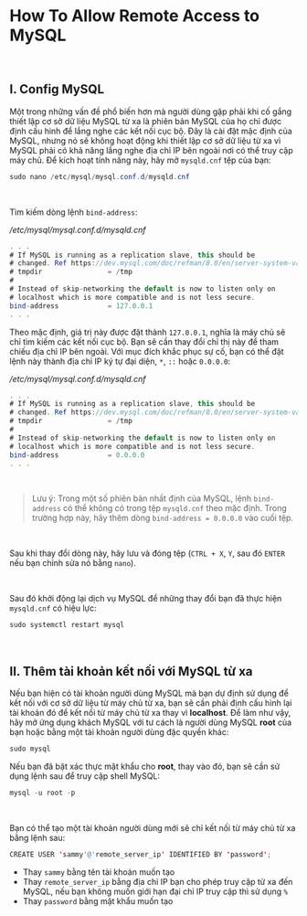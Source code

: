 # How To Allow Remote Access to MySQL

<br />

## I. Config MySQL

Một trong những vấn đề phổ biến hơn mà người dùng gặp phải khi cố gắng thiết lập cơ sở dữ liệu MySQL từ xa là phiên bản MySQL của họ chỉ được định cấu hình để lắng nghe các kết nối cục bộ. Đây là cài đặt mặc định của MySQL, nhưng nó sẽ không hoạt động khi thiết lập cơ sở dữ liệu từ xa vì MySQL phải có khả năng lắng nghe địa chỉ IP bên ngoài nơi có thể truy cập máy chủ. Để kích hoạt tính năng này, hãy mở `mysqld.cnf` tệp của bạn:

```java
sudo nano /etc/mysql/mysql.conf.d/mysqld.cnf
```

<br />

Tìm kiếm dòng lệnh `bind-address`:

*/etc/mysql/mysql.conf.d/mysqld.cnf*
```java
. . .
# If MySQL is running as a replication slave, this should be
# changed. Ref https://dev.mysql.com/doc/refman/8.0/en/server-system-variables.html#sysvar_tmpdir
# tmpdir                = /tmp
#
# Instead of skip-networking the default is now to listen only on
# localhost which is more compatible and is not less secure.
bind-address            = 127.0.0.1
. . .
```

Theo mặc định, giá trị này được đặt thành `127.0.0.1`, nghĩa là máy chủ sẽ chỉ tìm kiếm các kết nối cục bộ. Bạn sẽ cần thay đổi chỉ thị này để tham chiếu địa chỉ IP bên ngoài. Với mục đích khắc phục sự cố, bạn có thể đặt lệnh này thành địa chỉ IP ký tự đại diện, `*`, `::` hoặc `0.0.0.0`:

*/etc/mysql/mysql.conf.d/mysqld.cnf*
```java
. . .
# If MySQL is running as a replication slave, this should be
# changed. Ref https://dev.mysql.com/doc/refman/8.0/en/server-system-variables.html#sysvar_tmpdir
# tmpdir                = /tmp
#
# Instead of skip-networking the default is now to listen only on
# localhost which is more compatible and is not less secure.
bind-address            = 0.0.0.0
. . .
```

<br />

> Lưu ý: Trong một số phiên bản nhất định của MySQL, lệnh `bind-address` có thể không có trong tệp `mysqld.cnf` theo mặc định. Trong trường hợp này, hãy thêm dòng `bind-address = 0.0.0.0` vào cuối tệp.
> 
<br />

Sau khi thay đổi dòng này, hãy lưu và đóng tệp (`CTRL + X`, `Y`, sau đó `ENTER` nếu bạn chỉnh sửa nó bằng `nano`).

<br />

Sau đó khởi động lại dịch vụ MySQL để những thay đổi bạn đã thực hiện `mysqld.cnf` có hiệu lực:
```java
sudo systemctl restart mysql
```

<br />

## II. Thêm tài khoản kết nối với MySQL từ xa

Nếu bạn hiện có tài khoản người dùng MySQL mà bạn dự định sử dụng để kết nối với cơ sở dữ liệu từ máy chủ từ xa, bạn sẽ cần phải định cấu hình lại tài khoản đó để kết nối từ máy chủ từ xa thay vì __localhost__. Để làm như vậy, hãy mở ứng dụng khách MySQL với tư cách là người dùng MySQL __root__ của bạn hoặc bằng một tài khoản người dùng đặc quyền khác:
```java
sudo mysql
```

Nếu bạn đã bật xác thực mật khẩu cho __root__, thay vào đó, bạn sẽ cần sử dụng lệnh sau để truy cập shell MySQL:
```java
mysql -u root -p
```

<br />

Bạn có thể tạo một tài khoản người dùng mới sẽ chỉ kết nối từ máy chủ từ xa bằng lệnh sau:
```java
CREATE USER 'sammy'@'remote_server_ip' IDENTIFIED BY 'password';
```

- Thay `sammy` bằng tên tài khoản muốn tạo
- Thay `remote_server_ip` bằng địa chỉ IP bạn cho phép truy cập từ xa đến MySQL, nếu bạn không muốn giới hạn đại chỉ IP truy cập thì sử dụng `%`
- Thay `password` bằng mật khẩu muốn tạo

<br />
<br />
